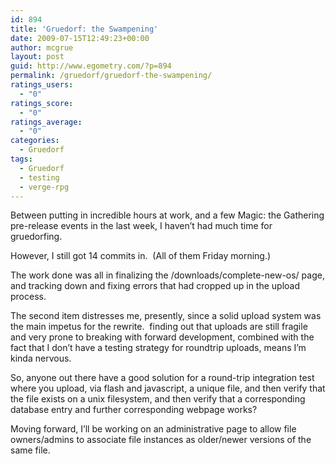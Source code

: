 ```yaml
---
id: 894
title: 'Gruedorf: the Swampening'
date: 2009-07-15T12:49:23+00:00
author: mcgrue
layout: post
guid: http://www.egometry.com/?p=894
permalink: /gruedorf/gruedorf-the-swampening/
ratings_users:
  - "0"
ratings_score:
  - "0"
ratings_average:
  - "0"
categories:
  - Gruedorf
tags:
  - Gruedorf
  - testing
  - verge-rpg
---
```

Between putting in incredible hours at work, and a few Magic: the Gathering pre-release events in the last week, I haven&#8217;t had much time for gruedorfing.

However, I still got 14 commits in.  (All of them Friday morning.)

The work done was all in finalizing the /downloads/complete-new-os/ page, and tracking down and fixing errors that had cropped up in the upload process.

The second item distresses me, presently, since a solid upload system was the main impetus for the rewrite.  finding out that uploads are still fragile and very prone to breaking with forward development, combined with the fact that I don&#8217;t have a testing strategy for roundtrip uploads, means I&#8217;m kinda nervous.

So, anyone out there have a good solution for a round-trip integration test where you upload, via flash and javascript, a unique file, and then verify that the file exists on a unix filesystem, and then verify that a corresponding database entry and further corresponding webpage works?

Moving forward, I&#8217;ll be working on an administrative page to allow file owners/admins to associate file instances as older/newer versions of the same file.